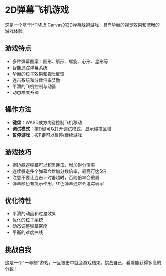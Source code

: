 # 2D弹幕飞机游戏

这是一个基于HTML5 Canvas的2D弹幕躲避游戏，具有华丽的视觉效果和流畅的游戏体验。

## 游戏特点

- 多种弹幕图案：圆形、扇形、螺旋、心形、星形等
- 智能追踪弹幕系统
- 华丽的粒子效果和视觉反馈
- 连击系统和分数倍率奖励
- 平滑的飞机控制与动画
- 动态难度系统

## 操作方法

- **键盘**：WASD或方向键控制飞机移动
- **调试模式**：按D键可以打开调试模式，显示碰撞区域
- **暂停游戏**：按P键可以暂停/继续游戏

## 游戏技巧

- 擦边躲避弹幕可以积累连击，增加得分倍率
- 连续躲避多个弹幕会增加分数倍率，最高可达5倍
- 注意不要让连击计时器超时，否则倍率会重置
- 弹幕颜色有提示作用，红色弹幕通常会追踪玩家

## 优化特性

- 平滑的动画和过渡效果
- 优化的粒子系统
- 动态调整弹幕密度
- 平衡的难度曲线

## 挑战自我

这是一个"一命制"游戏，一旦被击中就会游戏结束。挑战自己，看看能获得多高的分数！ 